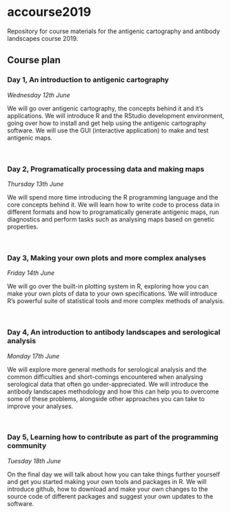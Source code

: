 # accourse2019
Repository for course materials for the antigenic cartography and antibody landscapes course 2019.

## Course plan

### Day 1, An introduction to antigenic cartography
_Wednesday 12th June_

We will go over antigenic cartography, the concepts behind it and it’s applications. We will introduce R and the RStudio development environment, going over how to install and get help using the antigenic cartography software. We will use the GUI (interactive application) to make and test antigenic maps.

<br/>

### Day 2, Programatically processing data and making maps
_Thursday 13th June_

We will spend more time introducing the R programming language and the core concepts behind it. We will learn how to write code to process data in different formats and how to programatically generate antigenic maps, run diagnostics and perform tasks such as analysing maps based on genetic properties.

<br/>

### Day 3, Making your own plots and more complex analyses
_Friday 14th June_

We will go over the built-in plotting system in R, exploring how you can make your own plots of data to your own specifications. We will introduce R’s powerful suite of statistical tools and more complex methods of analysis.

<br/>

### Day 4, An introduction to antibody landscapes and serological analysis
_Monday 17th June_

We will explore more general methods for serological analysis and the common difficulties and short-comings encountered when analysing serological data that often go under-appreciated.  We will introduce the antibody landscapes methodology and how this can help you to overcome some of these problems, alongside other approaches you can take to improve your analyses.

<br/>

### Day 5, Learning how to contribute as part of the programming community
_Tuesday 18th June_

On the final day we will talk about how you can take things further yourself and get you started making your own tools and packages in R.  We will introduce github, how to download and make your own changes to the source code of different packages and suggest your own updates to the software.